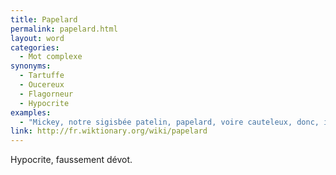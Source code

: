 ```yaml
---
title: Papelard
permalink: papelard.html
layout: word
categories:
  - Mot complexe
synonyms:
  - Tartuffe
  - Oucereux
  - Flagorneur
  - Hypocrite
examples:
  - "Mickey, notre sigisbée patelin, papelard, voire cauteleux, donc, invite une copine à la campagne. Cette copine, c'est... Clarabelle, le bovidé mafflu ! (cf. Histoires)"
link: http://fr.wiktionary.org/wiki/papelard
---
```


Hypocrite, faussement dévot. 

